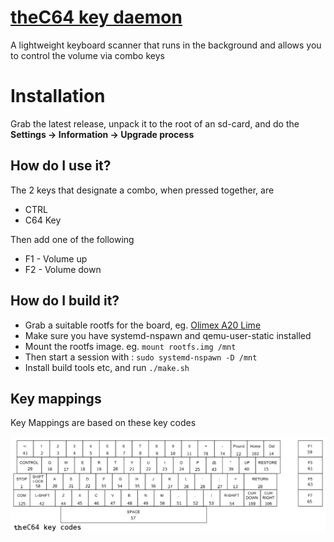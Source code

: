 # [theC64 key daemon](https://github.com/podulator/theC64keydaemon)

A lightweight keyboard scanner that runs in the background and allows you to control the volume via combo keys

# Installation

Grab the latest release, unpack it to the root of an sd-card, and do the **Settings -> Information -> Upgrade process**

## How do I use it?

The 2 keys that designate a combo, when pressed together, are

- CTRL
- C64 Key

Then add one of the following

- F1 - Volume up
- F2 - Volume down

## How do I build it?

- Grab a suitable rootfs for the board, eg. [Olimex A20 Lime](https://www.olimex.com/Products/OLinuXino/A20/A20-OLinuXino-LIME/open-source-hardware)
- Make sure you have systemd-nspawn and qemu-user-static installed
- Mount the rootfs image. eg. `mount rootfs.img /mnt`
- Then start a session with : `sudo systemd-nspawn -D /mnt`
- Install build tools etc, and run `./make.sh`

## Key mappings
Key Mappings are based on these key codes

![theC64 key codes](./thec64_keycodes.png)

